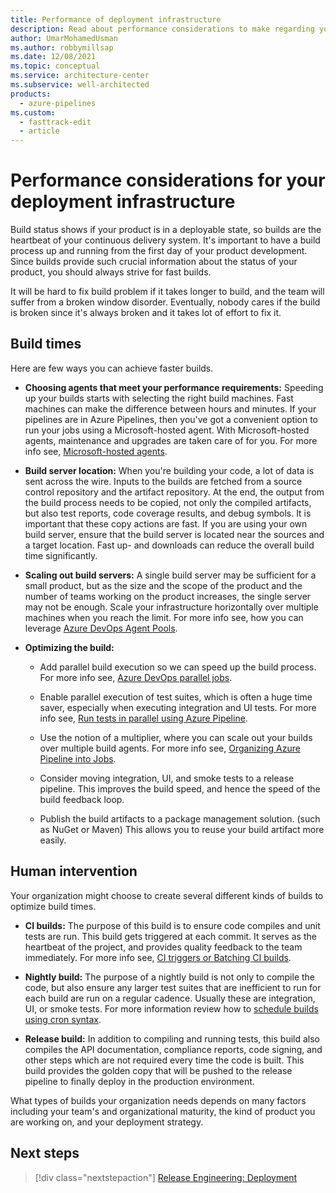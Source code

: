 ```yaml
---
title: Performance of deployment infrastructure
description: Read about performance considerations to make regarding your deployment infrastructure. Get advice about build times and human intervention.
author: UmarMohamedUsman
ms.author: robbymillsap
ms.date: 12/08/2021
ms.topic: conceptual
ms.service: architecture-center
ms.subservice: well-architected
products:
  - azure-pipelines
ms.custom:
  - fasttrack-edit
  - article
---
```


# Performance considerations for your deployment infrastructure

Build status shows if your product is in a deployable state, so builds are the heartbeat of your continuous delivery system. It's important to have a build process up and running from the first day of your product development. Since builds provide such crucial information about the status of your product, you should always strive for fast builds.

It will be hard to fix build problem if it takes longer to build, and the team will suffer from a broken window disorder. Eventually, nobody cares if the build is broken since it's always broken and it takes lot of effort to fix it.

## Build times

Here are few ways you can achieve faster builds.

* **Choosing agents that meet your performance requirements:** Speeding up your builds starts with selecting the right build machines. Fast machines can make the difference between hours and minutes. If your pipelines are in Azure Pipelines, then you've got a convenient option to run your jobs using a Microsoft-hosted agent. With Microsoft-hosted agents, maintenance and upgrades are taken care of for you. For more info see, [Microsoft-hosted agents](/azure/devops/pipelines/agents/hosted?view=azure-devops&preserve-view=true).

* **Build server location:** When you're building your code, a lot of data is sent across the wire. Inputs to the builds are fetched from a source control repository and the artifact repository. At the end, the output from the build process needs to be copied, not only the compiled artifacts, but also test reports, code coverage results, and debug symbols. It is important that these copy actions are fast. If you are using your own build server, ensure that the build server is located near the sources and a target location. Fast up- and downloads can reduce the overall build time significantly.

* **Scaling out build servers:** A single build server may be sufficient for a small product, but as the size and the scope of the product and the number of teams working on the product increases, the single server may not be enough. Scale your infrastructure horizontally over multiple machines when you reach the limit. For more info see, how you can leverage [Azure DevOps Agent Pools](/azure/devops/pipelines/agents/pools-queues?tabs=yaml&view=azure-devops&preserve-view=true).

* **Optimizing the build:**

  * Add parallel build execution so we can speed up the build process. For more info see, [Azure DevOps parallel jobs](/azure/devops/pipelines/licensing/concurrent-jobs?view=azure-devops&preserve-view=true).

  * Enable parallel execution of test suites, which is often a huge time saver, especially when executing integration and UI tests. For more info see, [Run tests in parallel using Azure Pipeline](/azure/devops/pipelines/test/parallel-testing-any-test-runner?view=azure-devops&preserve-view=true).

  * Use the notion of a multiplier, where you can scale out your builds over multiple build agents. For more info see, [Organizing Azure Pipeline into Jobs](/azure/devops/pipelines/process/phases?tabs=yaml&view=azure-devops&preserve-view=true).

  * Consider moving integration, UI, and smoke tests to a release pipeline. This improves the build speed, and hence the speed of the build feedback loop.

  * Publish the build artifacts to a package management solution. (such as NuGet or Maven) This allows you to reuse your build artifact more easily.

## Human intervention

Your organization might choose to create several different kinds of builds to optimize build times. 

* **CI builds:** The purpose of this build is to ensure code compiles and unit tests are run. This build gets triggered at each commit. It serves as the heartbeat of the project, and provides quality feedback to the team immediately. For more info see, [CI triggers or Batching CI builds](/azure/devops/pipelines/build/triggers?tabs=yaml&view=azure-devops&preserve-view=true).

* **Nightly build:** The purpose of a nightly build is not only to compile the code, but also ensure any larger test suites that are inefficient to run for each build are run on a regular cadence. Usually these are integration, UI, or smoke tests. For more information review how to [schedule builds using cron syntax](/azure/devops/pipelines/process/scheduled-triggers).

* **Release build:** In addition to compiling and running tests, this build also compiles the API documentation, compliance reports, code signing, and other steps which are not required every time the code is built. This build provides the golden copy that will be pushed to the release pipeline to finally deploy in the production environment. 

What types of builds your organization needs depends on many factors including your team's and organizational maturity, the kind of product you are working on, and your deployment strategy.

## Next steps

> [!div class="nextstepaction"]
> [Release Engineering: Deployment ](./release-engineering-cd.md)
